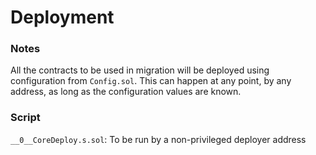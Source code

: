 # Deployment

### Notes

All the contracts to be used in migration will be deployed using configuration from `Config.sol`. This can happen at any point, by any address, as long as the configuration values are known.

### Script

`__0__CoreDeploy.s.sol`: To be run by a non-privileged deployer address
